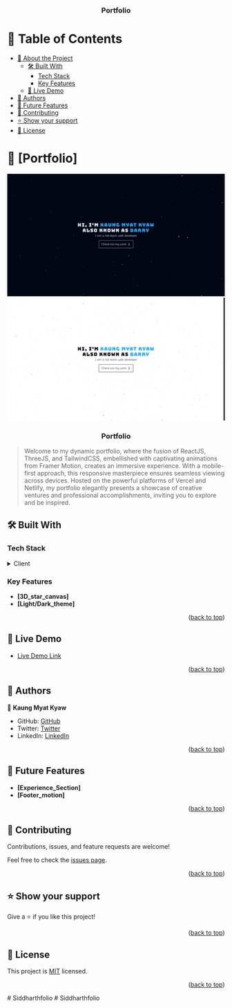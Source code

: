 <a name="readme-top"></a>

<div align="center">

  <h3><b>Portfolio</b></h3>

</div>

<!-- TABLE OF CONTENTS -->

# 📗 Table of Contents

- [📖 About the Project](#about-project)
  - [🛠 Built With](#built-with)
    - [Tech Stack](#tech-stack)
    - [Key Features](#key-features)
  - [🚀 Live Demo](#live-demo)
- [👥 Authors](#authors)
- [🔭 Future Features](#future-features)
- [🤝 Contributing](#contributing)
- [⭐️ Show your support](#support)
- [📝 License](#license)

<!-- PROJECT DESCRIPTION -->

# 📖 [Portfolio] <a name="about-project"></a>

<div align="center">
  <img src="src/assets/portfolio1.png" alt="project sample" width="700"  height="auto" />
  <img src="src/assets/portfolio2.png" alt="project sample" width="700"  height="auto" />
  <br/>

  <h3><b>Portfolio</b></h3>

</div>

> Welcome to my dynamic portfolio, where the fusion of ReactJS, ThreeJS, and TailwindCSS, embellished with captivating animations from Framer Motion, creates an immersive experience. With a mobile-first approach, this responsive masterpiece ensures seamless viewing across devices. Hosted on the powerful platforms of Vercel and Netlify, my portfolio elegantly presents a showcase of creative ventures and professional accomplishments, inviting you to explore and be inspired.

## 🛠 Built With <a name="built-with"></a>

### Tech Stack <a name="tech-stack"></a>

<details>
  <summary>Client</summary>
  <ul>
    <li><a href="https://reactjs.org/">React.js</a></li>
    <li><a href="https://threejs.org/">Three.js</a></li>
    <li><a href="https://www.framer.com/motion/">Framer Motion</a></li>
  </ul>
</details>


<!-- Features -->

### Key Features <a name="key-features"></a>

- **[3D_star_canvas]**
- **[Light/Dark_theme]**

<p align="right">(<a href="#readme-top">back to top</a>)</p>

<!-- LIVE DEMO -->

## 🚀 Live Demo <a name="live-demo"></a>

- [Live Demo Link](https://rhbarry.me/)

<p align="right">(<a href="#readme-top">back to top</a>)</p>

<!-- AUTHORS -->

## 👥 Authors <a name="authors"></a>

👤 **Kaung Myat Kyaw**

- GitHub: [GitHub](https://github.com/Rhaegar121)
- Twitter: [Twitter](https://twitter.com/Rhaegar121)
- LinkedIn: [LinkedIn](https://www.linkedin.com/in/kaungmyatkyaw/)

<p align="right">(<a href="#readme-top">back to top</a>)</p>

<!-- FUTURE FEATURES -->

## 🔭 Future Features <a name="future-features"></a>

- **[Experience_Section]**
- **[Footer_motion]**

<p align="right">(<a href="#readme-top">back to top</a>)</p>

<!-- CONTRIBUTING -->

## 🤝 Contributing <a name="contributing"></a>

Contributions, issues, and feature requests are welcome!

Feel free to check the [issues page](../../issues/).

<p align="right">(<a href="#readme-top">back to top</a>)</p>

<!-- SUPPORT -->

## ⭐️ Show your support <a name="support"></a>

Give a ⭐️ if you like this project!

<p align="right">(<a href="#readme-top">back to top</a>)</p>

<!-- LICENSE -->

## 📝 License <a name="license"></a>

This project is [MIT](./LICENSE) licensed.

<p align="right">(<a href="#readme-top">back to top</a>)</p># Siddharthfolio
#   S i d d h a r t h f o l i o 
 
 